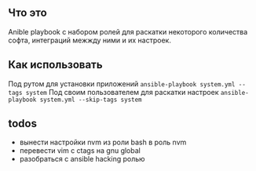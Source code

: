 Что это
-------
Anible playbook с набором ролей для раскатки некоторого количества софта, интеграций межжду ними и их настроек.

Как использовать
----------------
Под рутом для установки приложений
`ansible-playbook system.yml --tags system`
Под своим пользователем для раскатки настроек
`ansible-playbook system.yml --skip-tags system`

todos
-----
- вынести настройки nvm из роли bash в роль nvm
- перевести vim с ctags на gnu global
- разобраться с ansible hacking ролью
